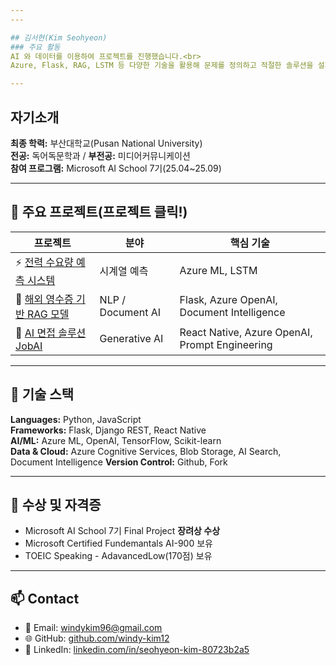 ```yaml
--- 
---

## 김서현(Kim Seohyeon)
### 주요 활동
AI 와 데이터를 이용하여 프로젝트를 진행했습니다.<br>
Azure, Flask, RAG, LSTM 등 다양한 기술을 활용해 문제를 정의하고 적절한 솔루션을 설계합니다.

---
```


## 자기소개
**최종 학력:** 부산대학교(Pusan National University)<br>
**전공:** 독어독문학과 / **부전공:** 미디어커뮤니케이션<br>
**참여 프로그램:** Microsoft AI School 7기(25.04~25.09)

---
## 📘 주요 프로젝트(프로젝트 클릭!)

| 프로젝트 | 분야 | 핵심 기술 |
|-----------|--------|------------|
| ⚡ [전력 수요량 예측 시스템](./projects/power_demand_forecast.md) | 시계열 예측 | Azure ML, LSTM |
| 💬 [해외 영수증 기반 RAG 모델](./projects/receipt_analyzer.md) | NLP / Document AI | Flask, Azure OpenAI, Document Intelligence |
| 🤖 [AI 면접 솔루션 JobAI](./projects/jobai.md) | Generative AI | React Native, Azure OpenAI, Prompt Engineering |

---

## 🧠 기술 스택

**Languages:** Python, JavaScript  
**Frameworks:** Flask, Django REST, React Native  
**AI/ML:** Azure ML, OpenAI, TensorFlow, Scikit-learn  
**Data & Cloud:** Azure Cognitive Services, Blob Storage, AI Search, Document Intelligence
**Version Control:** Github, Fork

---

## 🏅 수상 및 자격증
- Microsoft AI School 7기 Final Project **장려상 수상**
- Microsoft Certified Fundemantals AI-900 보유
- TOEIC Speaking - AdavancedLow(170점) 보유

---

## 📫 Contact
- 📧 Email: windykim96@gmail.com  
- 🌐 GitHub: [github.com/windy-kim12](https://github.com/windy-kim12)  
- 💼 LinkedIn: [linkedin.com/in/seohyeon-kim-80723b2a5](www.linkedin.com/in/seohyeon-kim-80723b2a5)  
